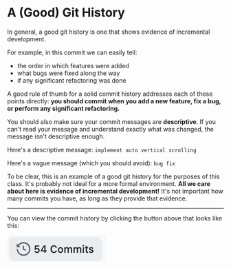 # A (Good) Git History

In general, a good git history is one that shows evidence of incremental development.  

For example, in this commit we can easily tell:
- the order in which features were added
- what bugs were fixed along the way
- if any significant refactoring was done 

A good rule of thumb for a solid commit history addresses each of these points directly: **you should commit when you add a new feature, fix a bug, or perform any significant refactoring.**

You should also make sure your commit messages are **descriptive**. If you can't read your message and understand exactly what was changed, the message isn't descriptive enough.

Here's a descriptive message: `implement auto vertical scrolling`

Here's a vague message (which you should avoid): `bug fix`

To be clear, this is an example of a good git history for the purposes of this class. It's probably not ideal for a more formal environment. **All we care about here is evidence of incremental development!** It's not important how many commits you have, as long as they provide that evidence.

---

You can view the commit history by clicking the button above that looks like this:

![button](./commit-history-button.png)